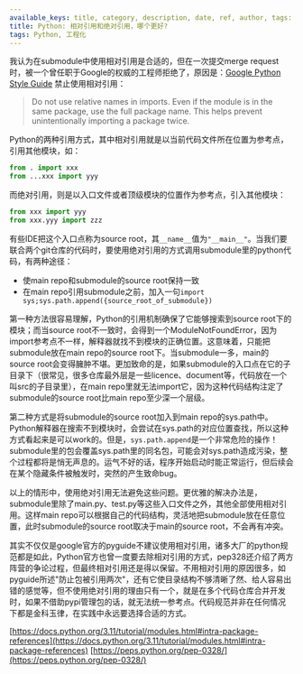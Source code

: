 ```yaml
---
available_keys: title, category, description, date, ref, author, tags: List
title: Python: 相对引用和绝对引用，哪个更好?
tags: Python, 工程化
---
```

我认为在submodule中使用相对引用是合适的，但在一次提交merge request时，被一个曾任职于Google的权威的工程师拒绝了，原因是：[Google Python Style Guide](https://google.github.io/styleguide/pyguide.html) 禁止使用相对引用：
> Do not use relative names in imports. Even if the module is in the same package, use the full package name. This helps prevent unintentionally importing a package twice.

Python的两种引用方式，其中相对引用就是以当前代码文件所在位置为参考点，引用其他模块，如：
```python
from . import xxx
from ...xxx import yyy
```
而绝对引用，则是以入口文件或者顶级模块的位置作为参考点，引入其他模块：
```python
from xxx import yyy
from xxx.yyy import zzz
```
有些IDE把这个入口点称为source root，其```__name__```值为```"__main__"```。当我们要联合两个git仓库的代码时，要使用绝对引用的方式调用submodule里的python代码，有两种途径：
* 使main repo和submodule的source root保持一致
* 在main repo引用submodule之前，加入一句```import sys;sys.path.append({source_root_of_submodule})```

第一种方法很容易理解，Python的引用机制确保了它能够搜索到source root下的模块；而当source root不一致时，会得到一个ModuleNotFoundError，因为import参考点不一样，解释器就找不到模块的正确位置。这意味着，只能把submodule放在main repo的source root下。当submodule一多，main的source root会变得臃肿不堪。更加致命的是，如果submodule的入口点在它的子目录下（很常见，很多仓库最外层是一些licence、document等，代码放在一个叫src的子目录里），在main repo里就无法import它，因为这种代码结构注定了submodule的source root比main repo至少深一个层级。

第二种方式是将submodule的source root加入到main repo的sys.path中。Python解释器在搜索不到模块时，会尝试在sys.path的对应位置查找，所以这种方式看起来是可以work的。但是，```sys.path.append```是一个非常危险的操作！submodule里的包会覆盖sys.path里的同名包，可能会对sys.path造成污染，整个过程都将是悄无声息的。运气不好的话，程序开始启动时能正常运行，但后续会在某个隐藏条件被触发时，突然的产生致命bug。

以上的情形中，使用绝对引用无法避免这些问题。更优雅的解决办法是，submodule里除了main.py、test.py等这些入口文件之外，其他全部使用相对引用。这样main repo可以根据自己的代码结构，灵活地把submodule放在任意位置，此时submodule的source root取决于main的source root，不会再有冲突。

其实不仅仅是google官方的pyguide不建议使用相对引用，诸多大厂的python规范都是如此，Python官方也曾一度要去除相对引用的方式，pep328还介绍了两方阵营的争论过程，但最终相对引用还是得以保留。不用相对引用的原因很多，如pyguide所述"防止包被引用两次"，还有它使目录结构不够清晰了然、给人容易出错的感觉等，但不使用绝对引用的理由只有一个，就是在多个代码仓库合并开发时，如果不借助pypi管理包的话，就无法统一参考点。代码规范并非在任何情况下都是金科玉律，在实践中永远要选择合适的方式。

[https://docs.python.org/3.11/tutorial/modules.html#intra-package-references](https://docs.python.org/3.11/tutorial/modules.html#intra-package-references)
[https://peps.python.org/pep-0328/](https://peps.python.org/pep-0328/)